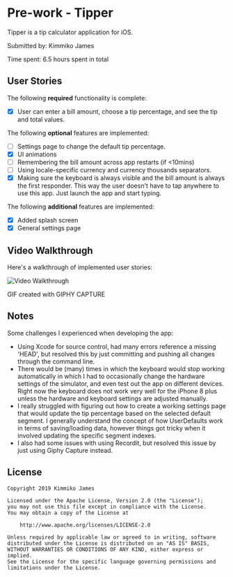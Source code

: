 # Pre-work - Tipper

Tipper is a tip calculator application for iOS.

Submitted by: Kimmiko James

Time spent: 6.5 hours spent in total

## User Stories

The following **required** functionality is complete:

* [X] User can enter a bill amount, choose a tip percentage, and see the tip and total values.

The following **optional** features are implemented:
* [ ] Settings page to change the default tip percentage.
* [X] UI animations
* [ ] Remembering the bill amount across app restarts (if <10mins)
* [ ] Using locale-specific currency and currency thousands separators.
* [X] Making sure the keyboard is always visible and the bill amount is always the first responder. This way the user doesn't have to tap anywhere to use this app. Just launch the app and start typing.

The following **additional** features are implemented:

- [X] Added splash screen
- [X] General settings page

## Video Walkthrough 

Here's a walkthrough of implemented user stories:

<img src='http://www.giphy.com/gifs/MagoGVDtMoP3bdSxZJ' title='Video Walkthrough' width='' alt='Video Walkthrough' />

GIF created with GIPHY CAPTURE

## Notes

Some challenges I experienced when developing the app:
- Using Xcode for source control, had many errors reference a missing 'HEAD', but resolved this by just committing and pushing all changes through the command line.
- There would be (many) times in which the keyboard would stop working automatically in which I had to occasionally change the hardware settings of the simulator, and even test out the app on different devices. Right now the keyboard does not work very well for the iPhone 8 plus unless the hardware and keyboard settings are adjusted manually.
- I really struggled with figuring out how to create a working settings page that would update the tip percentage based on the selected default segment. I generally understand the concept of how UserDefaults work in terms of saving/loading data, however things got tricky when it involved updating the specific segment indexes.
- I also had some issues with using Recordit, but resolved this issue by just using Giphy Capture instead.

## License

    Copyright 2019 Kimmiko James

    Licensed under the Apache License, Version 2.0 (the "License");
    you may not use this file except in compliance with the License.
    You may obtain a copy of the License at

        http://www.apache.org/licenses/LICENSE-2.0

    Unless required by applicable law or agreed to in writing, software
    distributed under the License is distributed on an "AS IS" BASIS,
    WITHOUT WARRANTIES OR CONDITIONS OF ANY KIND, either express or implied.
    See the License for the specific language governing permissions and
    limitations under the License.
